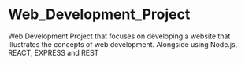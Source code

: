 # Web_Development_Project
Web Development Project that focuses on developing a website that illustrates the concepts of web development. Alongside using Node.js, REACT, EXPRESS and REST
